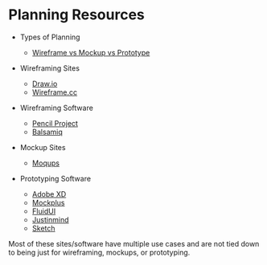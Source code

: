 # Planning Resources

- Types of Planning

  - [Wireframe vs Mockup vs Prototype](https://www.mockplus.com/blog/post/wireframe-mockup-prototype-selection-of-prototyping-tools)

- Wireframing Sites

  - [Draw.io](https://www.draw.io/)
  - [Wireframe.cc](https://wireframe.cc/)

- Wireframing Software

  - [Pencil Project](https://pencil.evolus.vn/)
  - [Balsamiq](https://balsamiq.com/)

- Mockup Sites

  - [Moqups](https://moqups.com/)

- Prototyping Software

  - [Adobe XD](https://www.adobe.com/products/xd.html)
  - [Mockplus](https://www.mockplus.com/)
  - [FluidUI](https://www.fluidui.com/)
  - [Justinmind](https://www.justinmind.com/)
  - [Sketch](https://www.sketchapp.com/)

Most of these sites/software have multiple use cases and are not tied down to being just for wireframing, mockups, or prototyping.
